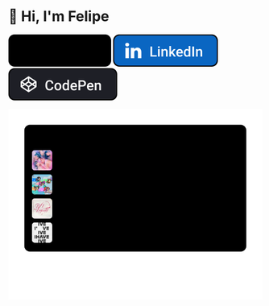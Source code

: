 # :wave: Hi, I'm Felipe

[![Website](Website.svg)](https://felipe.keiler.nom.br/)
[![LinkedIn](LinkedIn.svg)](https://www.linkedin.com/in/felipe-keiler/)
[![CodePen](CodePen.svg)](https://codepen.io/fkeiler/)

[![fkeiler's Recent Listens](https://raw.githubusercontent.com/fkeiler/fkeiler/refs/heads/master/listens.svg)](https://listenbrainz.org/user/fkeiler/)
